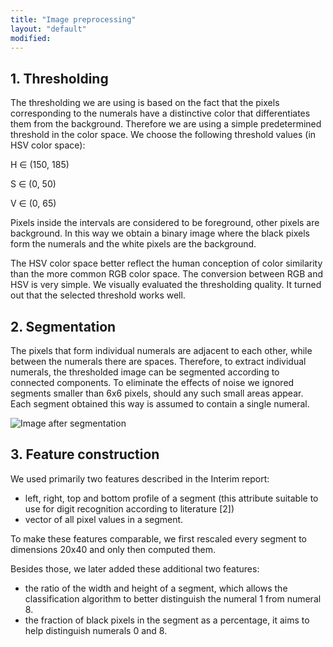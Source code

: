 ```yaml
---
title: "Image preprocessing"
layout: "default"
modified:
---
```


## 1. Thresholding

The thresholding we are using is based on the fact that the pixels corresponding to the numerals have a distinctive color that differentiates them from the background. Therefore we are using a simple predetermined threshold in the color space. We choose the following threshold values (in HSV color space):

H ∈ (150, 185)

S ∈ (0, 50)

V ∈ (0, 65)

Pixels inside the intervals are considered to be foreground, other pixels are background. In this way we obtain a binary image where the black pixels form the numerals and the white pixels are the background.

The HSV color space better reflect the human conception of color similarity than the more common RGB color space. The conversion between RGB and HSV is very simple. We visually evaluated the thresholding quality. It turned out that the selected threshold works well.

## 2. Segmentation

The pixels that form individual numerals are adjacent to each other, while between the numerals there are spaces. Therefore, to extract individual numerals, the thresholded image can be segmented according to connected components. To eliminate the effects of noise we ignored segments smaller than 6x6 pixels, should any such small areas appear. Each segment obtained this way is assumed to contain a single numeral.

![Image after segmentation](images/4.png)

## 3. Feature construction

We used primarily two features described in the Interim report:

- left, right, top and bottom profile of a segment (this attribute suitable to use for digit recognition according to literature [2])
- vector of all pixel values in a segment.

To make these features comparable, we first rescaled every segment to dimensions 20x40 and only then computed them.

Besides those, we later added these additional two features:

- the ratio of the width and height of a segment, which allows the classification algorithm to better distinguish the numeral 1 from numeral 8.
- the fraction of black pixels in the segment as a percentage, it aims to help distinguish numerals 0 and 8.